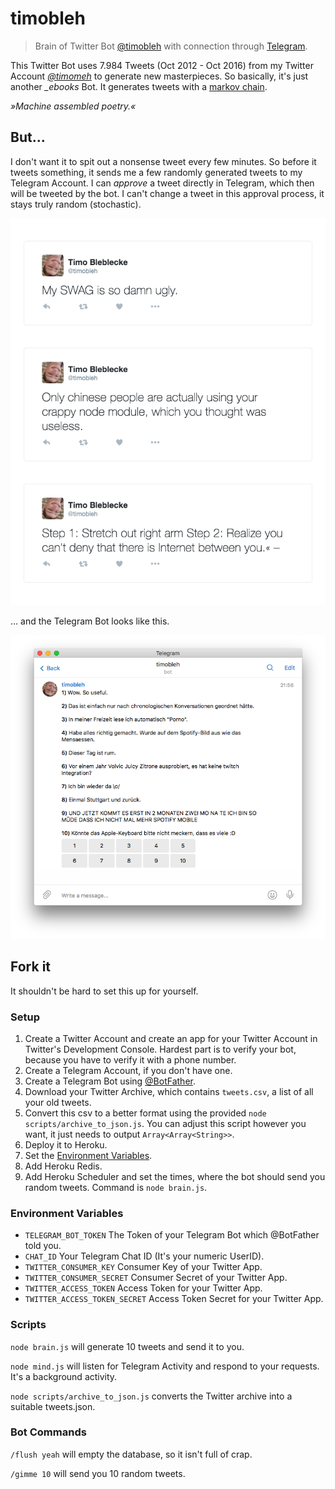 # timobleh

> Brain of Twitter Bot [@timobleh](https://twitter.com/timobleh) with connection through [Telegram](https://telegram.org/).

This Twitter Bot uses 7.984 Tweets (Oct 2012 - Oct 2016) from my Twitter Account *[@timomeh](https://twitter.com/timobleh)* to generate new masterpieces. So basically, it's just another *\_ebooks* Bot. It generates tweets with a [markov chain](http://www.google.com/search?q=markov+chain).

*»Machine assembled poetry.«*

## But…

I don't want it to spit out a nonsense tweet every few minutes. So before it tweets something, it sends me a few randomly generated tweets to my Telegram Account. I can *approve* a tweet directly in Telegram, which then will be tweeted by the bot. I can't change a tweet in this approval process, it stays truly random (stochastic).

<p align="center">
  <img alt="Tweets" src="https://raw.githubusercontent.com/timomeh/timobleh/master/.github/tweets.png" width="700">
</p>

… and the Telegram Bot looks like this.

<p align="center">
  <img alt="Tweets" src="https://raw.githubusercontent.com/timomeh/timobleh/master/.github/telegram.png" width="753">
</p>

## Fork it

It shouldn't be hard to set this up for yourself.

### Setup

1. Create a Twitter Account and create an app for your Twitter Account in Twitter's Development Console. Hardest part is to verify your bot, because you have to verify it with a phone number.
2. Create a Telegram Account, if you don't have one.
3. Create a Telegram Bot using [@BotFather](https://core.telegram.org/bots).
4. Download your Twitter Archive, which contains `tweets.csv`, a list of all your old tweets.
5. Convert this csv to a better format using the provided `node scripts/archive_to_json.js`. You can adjust this script however you want, it just needs to output `Array<Array<String>>`.
6. Deploy it to Heroku.
7. Set the [Environment Variables](#environment-variables).
8. Add Heroku Redis.
9. Add Heroku Scheduler and set the times, where the bot should send you random tweets. Command is `node brain.js`.

### Environment Variables

- `TELEGRAM_BOT_TOKEN` The Token of your Telegram Bot which @BotFather told you.
- `CHAT_ID` Your Telegram Chat ID (It's your numeric UserID).
- `TWITTER_CONSUMER_KEY` Consumer Key of your Twitter App.
- `TWITTER_CONSUMER_SECRET` Consumer Secret of your Twitter App.
- `TWITTER_ACCESS_TOKEN` Access Token for your Twitter App.
- `TWITTER_ACCESS_TOKEN_SECRET` Access Token Secret for your Twitter App.

### Scripts

`node brain.js` will generate 10 tweets and send it to you.

`node mind.js` will listen for Telegram Activity and respond to your requests. It's a background activity.

`node scripts/archive_to_json.js` converts the Twitter archive into a suitable tweets.json.

### Bot Commands

`/flush yeah` will empty the database, so it isn't full of crap.

`/gimme 10` will send you 10 random tweets.
